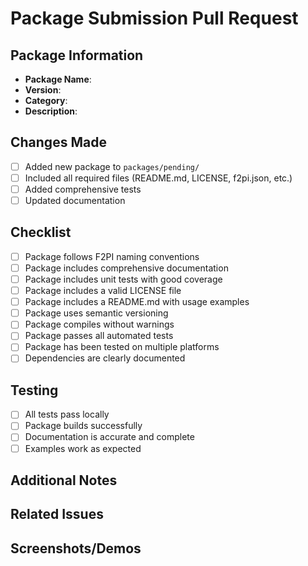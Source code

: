 # Package Submission Pull Request

## Package Information
- **Package Name**: 
- **Version**: 
- **Category**: 
- **Description**: 

## Changes Made
- [ ] Added new package to `packages/pending/`
- [ ] Included all required files (README.md, LICENSE, f2pi.json, etc.)
- [ ] Added comprehensive tests
- [ ] Updated documentation

## Checklist
- [ ] Package follows F2PI naming conventions
- [ ] Package includes comprehensive documentation
- [ ] Package includes unit tests with good coverage
- [ ] Package includes a valid LICENSE file
- [ ] Package includes a README.md with usage examples
- [ ] Package uses semantic versioning
- [ ] Package compiles without warnings
- [ ] Package passes all automated tests
- [ ] Package has been tested on multiple platforms
- [ ] Dependencies are clearly documented

## Testing
- [ ] All tests pass locally
- [ ] Package builds successfully
- [ ] Documentation is accurate and complete
- [ ] Examples work as expected

## Additional Notes
<!-- Any additional information that might help with the review process -->

## Related Issues
<!-- Link to any related issues or discussions -->

## Screenshots/Demos
<!-- If applicable, include screenshots or demo links -->
